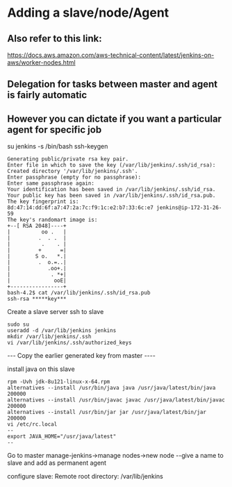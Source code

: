 # Adding a slave/node/Agent

## Also refer to this link:
https://docs.aws.amazon.com/aws-technical-content/latest/jenkins-on-aws/worker-nodes.html

## Delegation for tasks between master and agent is fairly automatic
## However you can dictate if you want a particular agent for specific job

  su jenkins -s /bin/bash
  ssh-keygen

    Generating public/private rsa key pair.
    Enter file in which to save the key (/var/lib/jenkins/.ssh/id_rsa):
    Created directory '/var/lib/jenkins/.ssh'.
    Enter passphrase (empty for no passphrase):
    Enter same passphrase again:
    Your identification has been saved in /var/lib/jenkins/.ssh/id_rsa.
    Your public key has been saved in /var/lib/jenkins/.ssh/id_rsa.pub.
    The key fingerprint is:
    8d:47:14:dd:6f:a7:47:2a:7c:f9:1c:e2:b7:33:6c:e7 jenkins@ip-172-31-26-59
    The key's randomart image is:
    +--[ RSA 2048]----+
    |          oo .   |
    |         .  . .  |
    |          .    . |
    |         +      =|
    |        S o.   *.|
    |         .  o.=..|
    |            .oo+.|
    |             . *+|
    |              ooE|
    +-----------------+
    bash-4.2$ cat /var/lib/jenkins/.ssh/id_rsa.pub
    ssh-rsa *****key***

Create a slave server
ssh to slave

    sudo su
    useradd -d /var/lib/jenkins jenkins
    mkdir /var/lib/jenkins/.ssh
    vi /var/lib/jenkins/.ssh/authorized_keys
--- Copy the earlier generated key from master ----

install java on this slave

    rpm -Uvh jdk-8u121-linux-x-64.rpm
    alternatives --install /usr/bin/java java /usr/java/latest/bin/java 200000
    alternatives --install /usr/bin/javac javac /usr/java/latest/bin/javac 200000
    alternatives --install /usr/bin/jar jar /usr/java/latest/bin/jar 200000
    vi /etc/rc.local
    --
    export JAVA_HOME="/usr/java/latest"
    --

Go to master
manage-jenkins->manage nodes->new node
--give a name to slave and add as permanent agent

configure slave:
Remote root directory: /var/lib/jenkins
